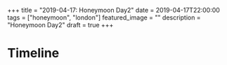 +++
title =  "2019-04-17: Honeymoon Day2"
date = 2019-04-17T22:00:00
tags = ["honeymoon", "london"]
featured_image = ""
description = "Honeymoon Day2"
draft = true
+++

# Timeline
